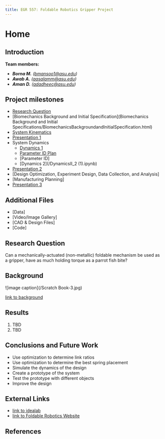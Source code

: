 ```yaml
---
title: EGR 557: Foldable Robotics Gripper Project
---
```


# Home

## Introduction

**Team members:**
* **_Borna M._** _(bmansoo1@asu.edu)_
* **_Awab A._** _(aasalamm@asu.edu)_
* **_Aman D._** _(adadheec@asu.edu)_

## Project milestones
* [Research Question](ResearchQuestion.html)
* [Biomechanics Background and Initial Specification](Biomechanics Background and Initial Specifications/BiomechanicsBackgroundandInitialSpecification.html)
* [System Kinematics](/UpdatedSystemKinematics.html)
* [Presentation 1](/Presentation_1.mp4)
* System Dynamics
    * [Dynamics 1](/Dynamics1.html)
    * [Parameter ID Plan](/ParameterID.html)
    * [Parameter ID]
    * [Dynamics 2](/DynamicsII_2 (1).ipynb)
* [Presentation 2](/recording.mp4)
* [Design Optimization, Experiment Design, Data Collection, and Analysis]
* [Manufacturing Planning]
* [Presentation 3](/Finalpresentation.mp4)

## Additional Files
* [Data]
* [Video/Image Gallery]
* [CAD & Design Files]
* [Code]

## Research Question

Can a mechanically-actuated (non-metallic) foldable mechanism be used as a gripper, have as much holding torque as a parrot fish bite?

## Background

![image caption](/Scratch Book-3.jpg)

[link to background](/background.md)

## Results

1. TBD
2. TBD

## Conclusions and Future Work

* Use optimization to determine link ratios
* Use optimization to determine the best spring placement
* Simulate the dynamics of the design
* Create a prototype of the system
* Test the prototype with different objects
* Improve the design

## External Links

* [link to idealab](https://idealab.asu.edu)
* [link to Foldable Robotics Website](https://foldable-robotics.github.io/)

## References
